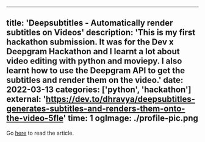 ---
title: 'Deepsubtitles - Automatically render subtitles on Videos'
description: 'This is my first hackathon submission. It was for the Dev x Deepgram Hackathon and I learnt a lot about video editing with python and moviepy. I also learnt how to use the Deepgram API to get the subtitles and render them on the video.'
date: 2022-03-13
categories: ['python', 'hackathon']
external: 'https://dev.to/dhravya/deepsubtitles-generates-subtitles-and-renders-them-onto-the-video-5fle'
time: 1
ogImage: ./profile-pic.png
--

Go [here](https://dev.to/dhravya/deepsubtitles-generates-subtitles-and-renders-them-onto-the-video-5fle) to read the article.